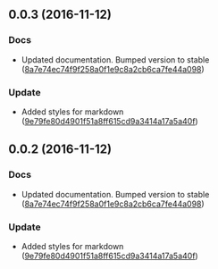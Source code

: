 <a name="0.0.3"></a>
## 0.0.3 (2016-11-12)


### Docs

* Updated documentation. Bumped version to stable ([8a7e74ec74f9f258a0f1e9c8a2cb6ca7fe44a098](https://github.com/advanced-rest-client/raml-docs-documentation-viewer/commit/8a7e74ec74f9f258a0f1e9c8a2cb6ca7fe44a098))

### Update

* Added styles for markdown ([9e79fe80d4901f51a8ff615cd9a3414a17a5a40f](https://github.com/advanced-rest-client/raml-docs-documentation-viewer/commit/9e79fe80d4901f51a8ff615cd9a3414a17a5a40f))



<a name="0.0.2"></a>
## 0.0.2 (2016-11-12)


### Docs

* Updated documentation. Bumped version to stable ([8a7e74ec74f9f258a0f1e9c8a2cb6ca7fe44a098](https://github.com/advanced-rest-client/raml-docs-documentation-viewer/commit/8a7e74ec74f9f258a0f1e9c8a2cb6ca7fe44a098))

### Update

* Added styles for markdown ([9e79fe80d4901f51a8ff615cd9a3414a17a5a40f](https://github.com/advanced-rest-client/raml-docs-documentation-viewer/commit/9e79fe80d4901f51a8ff615cd9a3414a17a5a40f))



